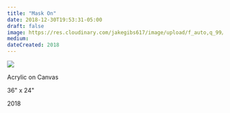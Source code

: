 ```yaml
---
title: "Mask On"
date: 2018-12-30T19:53:31-05:00
draft: false
image: https://res.cloudinary.com/jakegibs617/image/upload/f_auto,q_99/v1546217535/untitled_0.jpg
medium: 
dateCreated: 2018
---
```


<a href="{{< param image >}}" data-lightbox="image-1" data-title="Mask On"><img src="{{< param image >}}"/></a>

<div class="container">
	<div class="specs">
		<p>Acrylic on Canvas</p>
		<p>36" x 24"</p>
		<p>2018</p>
	</div>
</div>

